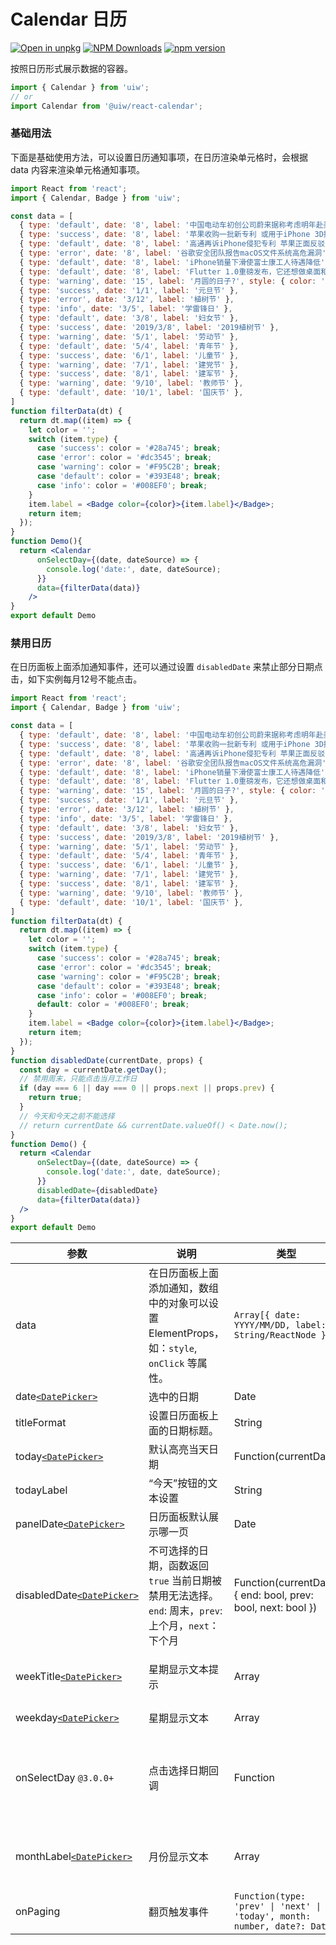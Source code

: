 Calendar 日历
===

[![Open in unpkg](https://img.shields.io/badge/Open%20in-unpkg-blue)](https://uiwjs.github.io/npm-unpkg/#/pkg/@uiw/react-calendar/file/README.md)
[![NPM Downloads](https://img.shields.io/npm/dm/@uiw/react-calendar.svg?style=flat)](https://www.npmjs.com/package/@uiw/react-calendar)
[![npm version](https://img.shields.io/npm/v/@uiw/react-calendar.svg?label=@uiw/react-calendar)](https://npmjs.com/@uiw/react-calendar)

按照日历形式展示数据的容器。

```jsx
import { Calendar } from 'uiw';
// or
import Calendar from '@uiw/react-calendar';
```

### 基础用法

下面是基础使用方法，可以设置日历通知事项，在日历渲染单元格时，会根据 data 内容来渲染单元格通知事项。

```jsx  mdx:preview&background=#fff&noScroll=true&codeSandbox=true&codePen=true
import React from 'react';
import { Calendar, Badge } from 'uiw';

const data = [
  { type: 'default', date: '8', label: '中国电动车初创公司蔚来据称考虑明年赴美上市。' },
  { type: 'success', date: '8', label: '苹果收购一批新专利 或用于iPhone 3D摄像头' },
  { type: 'default', date: '8', label: '高通再诉iPhone侵犯专利 苹果正面反驳' },
  { type: 'error', date: '8', label: '谷歌安全团队报告macOS文件系统高危漏洞' },
  { type: 'default', date: '8', label: 'iPhone销量下滑使富士康工人待遇降低' },
  { type: 'default', date: '8', label: 'Flutter 1.0重磅发布，它还想做桌面和Web开发' },
  { type: 'warning', date: '15', label: '月圆的日子?', style: { color: 'red' } },
  { type: 'success', date: '1/1', label: '元旦节' },
  { type: 'error', date: '3/12', label: '植树节' },
  { type: 'info', date: '3/5', label: '学雷锋日' },
  { type: 'default', date: '3/8', label: '妇女节' },
  { type: 'success', date: '2019/3/8', label: '2019植树节' },
  { type: 'warning', date: '5/1', label: '劳动节' },
  { type: 'default', date: '5/4', label: '青年节' },
  { type: 'success', date: '6/1', label: '儿童节' },
  { type: 'warning', date: '7/1', label: '建党节' },
  { type: 'success', date: '8/1', label: '建军节' },
  { type: 'warning', date: '9/10', label: '教师节' },
  { type: 'default', date: '10/1', label: '国庆节' },
]
function filterData(dt) {
  return dt.map((item) => {
    let color = '';
    switch (item.type) {
      case 'success': color = '#28a745'; break;
      case 'error': color = '#dc3545'; break;
      case 'warning': color = '#F95C2B'; break;
      case 'default': color = '#393E48'; break;
      case 'info': color = '#008EF0'; break;
    }
    item.label = <Badge color={color}>{item.label}</Badge>;
    return item;
  });
}
function Demo(){
  return <Calendar
      onSelectDay={(date, dateSource) => {
        console.log('date:', date, dateSource);
      }}
      data={filterData(data)}
    />
}
export default Demo
```


### 禁用日历

在日历面板上面添加通知事件，还可以通过设置 `disabledDate` 来禁止部分日期点击，如下实例每月12号不能点击。

```jsx mdx:preview&background=#fff&noScroll=true&codeSandbox=true&codePen=true
import React from 'react';
import { Calendar, Badge } from 'uiw';

const data = [
  { type: 'default', date: '8', label: '中国电动车初创公司蔚来据称考虑明年赴美上市。' },
  { type: 'success', date: '8', label: '苹果收购一批新专利 或用于iPhone 3D摄像头' },
  { type: 'default', date: '8', label: '高通再诉iPhone侵犯专利 苹果正面反驳' },
  { type: 'error', date: '8', label: '谷歌安全团队报告macOS文件系统高危漏洞' },
  { type: 'default', date: '8', label: 'iPhone销量下滑使富士康工人待遇降低' },
  { type: 'default', date: '8', label: 'Flutter 1.0重磅发布，它还想做桌面和Web开发' },
  { type: 'warning', date: '15', label: '月圆的日子?', style: { color: 'red' } },
  { type: 'success', date: '1/1', label: '元旦节' },
  { type: 'error', date: '3/12', label: '植树节' },
  { type: 'info', date: '3/5', label: '学雷锋日' },
  { type: 'default', date: '3/8', label: '妇女节' },
  { type: 'success', date: '2019/3/8', label: '2019植树节' },
  { type: 'warning', date: '5/1', label: '劳动节' },
  { type: 'default', date: '5/4', label: '青年节' },
  { type: 'success', date: '6/1', label: '儿童节' },
  { type: 'warning', date: '7/1', label: '建党节' },
  { type: 'success', date: '8/1', label: '建军节' },
  { type: 'warning', date: '9/10', label: '教师节' },
  { type: 'default', date: '10/1', label: '国庆节' },
]
function filterData(dt) {
  return dt.map((item) => {
    let color = '';
    switch (item.type) {
      case 'success': color = '#28a745'; break;
      case 'error': color = '#dc3545'; break;
      case 'warning': color = '#F95C2B'; break;
      case 'default': color = '#393E48'; break;
      case 'info': color = '#008EF0'; break;
      default: color = '#008EF0'; break;
    }
    item.label = <Badge color={color}>{item.label}</Badge>;
    return item;
  });
}
function disabledDate(currentDate, props) {
  const day = currentDate.getDay();
  // 禁用周末，只能点击当月工作日
  if (day === 6 || day === 0 || props.next || props.prev) {
    return true;
  }
  // 今天和今天之前不能选择
  // return currentDate && currentDate.valueOf() < Date.now();
}
function Demo() {
  return <Calendar
      onSelectDay={(date, dateSource) => {
        console.log('date:', date, dateSource);
      }}
      disabledDate={disabledDate}
      data={filterData(data)}
  />
}
export default Demo
```

| 参数 | 说明 | 类型 | 默认值 |
|--------- |-------- |--------- |-------- |
| data | 在日历面板上面添加通知，数组中的对象可以设置 ElementProps，如：`style`, `onClick` 等属性。 | `Array[{ date: YYYY/MM/DD, label: String/ReactNode }]` | - |
| date[`<DatePicker>`](#/components/date-picker) | 选中的日期 | Date | - |
| titleFormat | 设置日历面板上面的日期标题。 | String | `YYYY年MM月` |
| today[`<DatePicker>`](#/components/date-picker) | 默认高亮当天日期 | Function(currentDate) | - |
| todayLabel | “今天”按钮的文本设置 | String | - |
| panelDate[`<DatePicker>`](#/components/date-picker) | 日历面板默认展示哪一页 | Date | `new Date` |
| disabledDate[`<DatePicker>`](#/components/date-picker) | 不可选择的日期，函数返回 `true` 当前日期被禁用无法选择。`end`: 周末，`prev`: 上个月，`next`：下个月 | Function(currentDate, { end: bool, prev: bool, next: bool }) | - |
| weekTitle[`<DatePicker>`](#/components/date-picker) | 星期显示文本提示 | Array | \[`星期天`, `星期一`, `星期二`, `星期三`, `星期四`, `星期五`, `星期六`\] |
| weekday[`<DatePicker>`](#/components/date-picker) | 星期显示文本 | Array | \[`日`, `一`, `二`, `三`, `四`, `五`, `六`\] |
| onSelectDay `@3.0.0+` | 点击选择日期回调 | Function | function(date?: Date, dateSource: { day?: number, month?: number, year?: number }) |
| monthLabel[`<DatePicker>`](#/components/date-picker) | 月份显示文本 | Array | \[`一月`, `二月`, `三月`, `四月`, `五月`, `六月`, `七月`, `八月`, `九月`, `十月`, `十一月`, `十二月`\] |
| onPaging | 翻页触发事件 | `Function(type: 'prev' \| 'next' \| 'today', month: number, date?: Date)` | - |